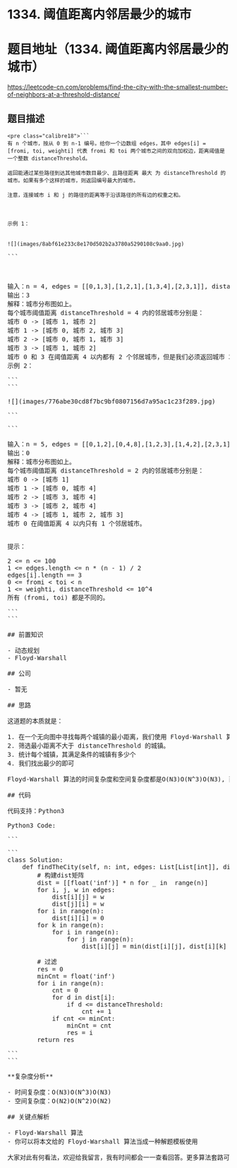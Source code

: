 # 1334. 阈值距离内邻居最少的城市

# 题目地址（1334. 阈值距离内邻居最少的城市）

<https://leetcode-cn.com/problems/find-the-city-with-the-smallest-number-of-neighbors-at-a-threshold-distance/>

## 题目描述

```
<pre class="calibre18">```
有 n 个城市，按从 0 到 n-1 编号。给你一个边数组 edges，其中 edges[i] = [fromi, toi, weighti] 代表 fromi 和 toi 两个城市之间的双向加权边，距离阈值是一个整数 distanceThreshold。

返回能通过某些路径到达其他城市数目最少、且路径距离 最大 为 distanceThreshold 的城市。如果有多个这样的城市，则返回编号最大的城市。

注意，连接城市 i 和 j 的路径的距离等于沿该路径的所有边的权重之和。



示例 1：

```
```

![](images/8abf61e233c8e170d502b2a3780a5290108c9aa0.jpg)

```
<pre class="calibre18">```



输入：n = 4, edges = [[0,1,3],[1,2,1],[1,3,4],[2,3,1]], distanceThreshold = 4
输出：3
解释：城市分布图如上。
每个城市阈值距离 distanceThreshold = 4 内的邻居城市分别是：
城市 0 -> [城市 1, 城市 2] 
城市 1 -> [城市 0, 城市 2, 城市 3] 
城市 2 -> [城市 0, 城市 1, 城市 3] 
城市 3 -> [城市 1, 城市 2] 
城市 0 和 3 在阈值距离 4 以内都有 2 个邻居城市，但是我们必须返回城市 3，因为它的编号最大。
示例 2：

```
```

![](images/776abe30cd8f7bc9bf0807156d7a95ac1c23f289.jpg)

```
<pre class="calibre18">```

输入：n = 5, edges = [[0,1,2],[0,4,8],[1,2,3],[1,4,2],[2,3,1],[3,4,1]], distanceThreshold = 2
输出：0
解释：城市分布图如上。 
每个城市阈值距离 distanceThreshold = 2 内的邻居城市分别是：
城市 0 -> [城市 1] 
城市 1 -> [城市 0, 城市 4] 
城市 2 -> [城市 3, 城市 4] 
城市 3 -> [城市 2, 城市 4]
城市 4 -> [城市 1, 城市 2, 城市 3] 
城市 0 在阈值距离 4 以内只有 1 个邻居城市。


提示：

2 <= n <= 100
1 <= edges.length <= n * (n - 1) / 2
edges[i].length == 3
0 <= fromi < toi < n
1 <= weighti, distanceThreshold <= 10^4
所有 (fromi, toi) 都是不同的。

```
```

## 前置知识

- 动态规划
- Floyd-Warshall

## 公司

- 暂无

## 思路

这道题的本质就是：

1. 在一个无向图中寻找每两个城镇的最小距离，我们使用 Floyd-Warshall 算法（英语：Floyd-Warshall algorithm），中文亦称弗洛伊德算法，是解决任意两点间的最短路径的一种算法。
2. 筛选最小距离不大于 distanceThreshold 的城镇。
3. 统计每个城镇，其满足条件的城镇有多少个
4. 我们找出最少的即可

Floyd-Warshall 算法的时间复杂度和空间复杂度都是O(N3)O(N^3)O(N3), 而空间复杂度可以优化到O(N2)O(N^2)O(N2)。Floyd-Warshall 的基本思想是对于每两个点之间的最小距离，要么经过中间节点 k，要么不经过，我们取两者的最小值，这是一种动态规划思想，详细的解法可以参考[Floyd-Warshall 算法(wikipedia)](https://zh.wikipedia.org/wiki/Floyd-Warshall%E7%AE%97%E6%B3%95)

## 代码

代码支持：Python3

Python3 Code:

```
<pre class="calibre18">```
<span class="hljs-class"><span class="hljs-keyword">class</span> <span class="hljs-title">Solution</span>:</span>
    <span class="hljs-function"><span class="hljs-keyword">def</span> <span class="hljs-title">findTheCity</span><span class="hljs-params">(self, n: int, edges: List[List[int]], distanceThreshold: int)</span> -> int:</span>
        <span class="hljs-title"># 构建dist矩阵</span>
        dist = [[float(<span class="hljs-string">'inf'</span>)] * n <span class="hljs-keyword">for</span> _ <span class="hljs-keyword">in</span>  range(n)]
        <span class="hljs-keyword">for</span> i, j, w <span class="hljs-keyword">in</span> edges:
            dist[i][j] = w
            dist[j][i] = w
        <span class="hljs-keyword">for</span> i <span class="hljs-keyword">in</span> range(n):
            dist[i][i] = <span class="hljs-params">0</span>
        <span class="hljs-keyword">for</span> k <span class="hljs-keyword">in</span> range(n):
            <span class="hljs-keyword">for</span> i <span class="hljs-keyword">in</span> range(n):
                <span class="hljs-keyword">for</span> j <span class="hljs-keyword">in</span> range(n):
                    dist[i][j] = min(dist[i][j], dist[i][k] + dist[k][j])

        <span class="hljs-title"># 过滤</span>
        res = <span class="hljs-params">0</span>
        minCnt = float(<span class="hljs-string">'inf'</span>)
        <span class="hljs-keyword">for</span> i <span class="hljs-keyword">in</span> range(n):
            cnt = <span class="hljs-params">0</span>
            <span class="hljs-keyword">for</span> d <span class="hljs-keyword">in</span> dist[i]:
                <span class="hljs-keyword">if</span> d <= distanceThreshold:
                    cnt += <span class="hljs-params">1</span>
            <span class="hljs-keyword">if</span> cnt <= minCnt:
                minCnt = cnt
                res = i
        <span class="hljs-keyword">return</span> res

```
```

**复杂度分析**

- 时间复杂度：O(N3)O(N^3)O(N3)
- 空间复杂度：O(N2)O(N^2)O(N2)

## 关键点解析

- Floyd-Warshall 算法
- 你可以将本文给的 Floyd-Warshall 算法当成一种解题模板使用

大家对此有何看法，欢迎给我留言，我有时间都会一一查看回答。更多算法套路可以访问我的 LeetCode 题解仓库：<https://github.com/azl397985856/leetcode> 。 目前已经 37K star 啦。 大家也可以关注我的公众号《力扣加加》带你啃下算法这块硬骨头。 ![](images/6544564e577c3c2404c48edb29af7e19eb1c2cb9.jpg)